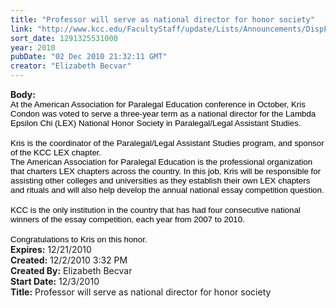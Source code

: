 ```yaml
---
title: "Professor will serve as national director for honor society"
link: "http://www.kcc.edu/FacultyStaff/update/Lists/Announcements/DispForm.aspx?ID=13"
sort_date: 1291325531000
year: 2010
pubDate: "02 Dec 2010 21:32:11 GMT"
creator: "Elizabeth Becvar"
---
```


<div><b>Body:</b> <div class=ExternalClassE55F27E5A0974A61BA6AB94538628DF9><div>
<p class=MsoNormal style="margin:0in 0in 0pt"><span style="font-size:10pt;color:black;font-family:'Arial','sans-serif'">At the American Association for Paralegal Education conference in October, Kris Condon was voted to serve a three-year term as a national director for the Lambda Epsilon Chi (LEX) National Honor Society in Paralegal/Legal Assistant Studies. </span></p>
<p class=MsoNormal style="margin:0in 0in 0pt"><span style="font-size:10pt;color:black;font-family:'Arial','sans-serif'"></span> </p>
<p class=MsoNormal style="margin:0in 0in 0pt"><span style="font-size:10pt;color:black;font-family:'Arial','sans-serif'">Kris is the coordinator of the Paralegal/Legal Assistant Studies program, and sponsor of the KCC LEX chapter.</span></p>
<p class=MsoNormal style="margin:0in 0in 0pt"><span style="font-size:10pt;color:black;font-family:'Arial','sans-serif'">The American Association for Paralegal Education is the professional organization that charters LEX chapters across the country. In this job, Kris will be responsible for assisting other colleges and universities as they establish their own LEX chapters and rituals and will also help develop the annual national essay competition question. </span></p>
<p class=MsoNormal style="margin:0in 0in 0pt"><span style="font-size:10pt;color:black;font-family:'Arial','sans-serif'"></span> </p>
<p class=MsoNormal style="margin:0in 0in 0pt"><span style="font-size:10pt;color:black;font-family:'Arial','sans-serif'">KCC is the only institution in the country that has had four consecutive national winners of the essay competition, each year from 2007 to 2010.</span></p>
<p class=MsoNormal style="margin:0in 0in 0pt"><span style="font-size:10pt;color:black;font-family:'Arial','sans-serif'"></span> </p>
<p class=MsoNormal style="margin:0in 0in 0pt"><span style="font-size:10pt;color:black;font-family:'Arial','sans-serif'">Congratulations to Kris on this honor.</span></p></div></div></div>
<div><b>Expires:</b> 12/21/2010</div>
<div><b>Created:</b> 12/2/2010 3:32 PM</div>
<div><b>Created By:</b> Elizabeth Becvar</div>
<div><b>Start Date:</b> 12/3/2010</div>
<div><b>Title:</b> Professor will serve as national director for honor society</div>
